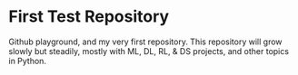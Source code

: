 # First Test Repository
Github playground, and my very first repository. This repository will grow slowly but steadily, mostly with ML, DL, RL, & DS projects, and other topics in Python.
